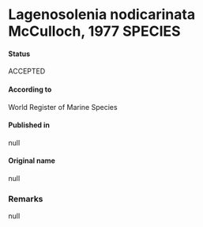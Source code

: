 Lagenosolenia nodicarinata McCulloch, 1977 SPECIES
=======

#### Status
ACCEPTED

#### According to
World Register of Marine Species

#### Published in
null

#### Original name
null

### Remarks
null
